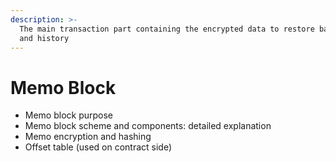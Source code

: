 ```yaml
---
description: >-
  The main transaction part containing the encrypted data to restore balances
  and history
---
```


# Memo Block

* Memo block purpose
* Memo block scheme and components: detailed explanation
* Memo encryption and hashing
* Offset table \(used on contract side\)

